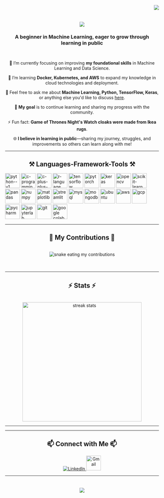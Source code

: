 <div align="right">
  <img src="https://visitor-badge.laobi.icu/badge?page_id=Anurag943.Anurag943" />
</div>

<h1 align="center">
    <img src="https://readme-typing-svg.herokuapp.com/?font=Righteous&size=35&center=true&vCenter=true&width=500&height=70&duration=4000&lines=Hi+There!+👋;+I'm+Anurag+Nandanwar!;" />
</h1>

<h3 align="center">A beginner in Machine Learning, eager to grow through learning in public</h3>
<br/>

<div align="center">
 
 🔭 I’m currently focusing on improving **my foundational skills** in Machine Learning and Data Science.
 
 🌱 I’m learning **Docker, Kubernetes, and AWS** to expand my knowledge in cloud technologies and deployment.

 💬 Feel free to ask me about **Machine Learning, Python, TensorFlow, Keras**, or anything else you'd like to discuss [here](https://github.com/Anurag943/Anurag943/issues).
 
 🚀 **My goal** is to continue learning and sharing my progress with the community.

 ⚡ Fun fact: **Game of Thrones Night's Watch cloaks were made from Ikea rugs**.
 
 🌐 **I believe in learning in public**—sharing my journey, struggles, and improvements so others can learn along with me!

</div>

---

<h2 align="center">⚒️ Languages-Framework-Tools ⚒️</h2>
<p align="left">
  <img width="48" height="48" src="https://img.icons8.com/color/48/python--v1.png" alt="python--v1"/>
  <img width="48" height="48" src="https://img.icons8.com/color/40/c-programming.png" alt="c-programming"/>
  <img width="48" height="48" src="https://img.icons8.com/color/48/c-plus-plus-logo.png" alt="c-plus-plus-logo"/>
  <img width="48" height="48" src="https://upload.wikimedia.org/wikipedia/commons/1/1b/R_logo.svg" alt="r-language"/>
  <img width="48" height="48" src="https://upload.wikimedia.org/wikipedia/commons/2/2d/Tensorflow_logo.svg" alt="tensorflow"/>
  <img width="48" height="48" src="https://upload.wikimedia.org/wikipedia/commons/1/10/PyTorch_logo_icon.svg" alt="pytorch"/>
  <img width="48" height="48" src="https://upload.wikimedia.org/wikipedia/commons/a/ae/Keras_logo.svg" alt="keras"/>
  <img height="48" src="https://github.com/opencv/opencv/wiki/logo/OpenCV_logo_black.png" alt="opencv"/>
  <img width="48" height="48" src="https://upload.wikimedia.org/wikipedia/commons/0/05/Scikit_learn_logo_small.svg" alt="scikit-learn"/>
  <img width="48" height="48" src="https://upload.wikimedia.org/wikipedia/commons/2/22/Pandas_mark.svg" alt="pandas"/>
  <img width="48" height="48" src="https://seeklogo.com/images/N/numpy-logo-479C24EC79-seeklogo.com.png" alt="numpy"/>
  <img width="48" height="48" src="https://upload.wikimedia.org/wikipedia/commons/0/01/Created_with_Matplotlib-logo.svg" alt="matplotlib"/>
  <img height="48" src="https://streamlit.io/images/brand/streamlit-mark-color.png?nf_resize=smartcrop&w=56&h=32" alt="streamlit"/>
  <img height="48" src="https://upload.wikimedia.org/wikipedia/labs/8/8e/Mysql_logo.png" alt="mysql"/>
  <img height="48" src="https://cdn.icon-icons.com/icons2/2415/PNG/512/mongodb_original_wordmark_logo_icon_146425.png" alt="mongodb"/>
  <img height="48" width="48" src="https://upload.wikimedia.org/wikipedia/commons/thumb/9/9e/UbuntuCoF.svg/768px-UbuntuCoF.svg.png" alt="ubuntu"/>
  <img width="48" height="48" src="https://img.icons8.com/color/48/amazon-web-services.png" alt="aws"/>
  <img width="48" height="48" src="https://img.icons8.com/color/48/google-cloud.png" alt="gcp"/>
  <img width="48" height="48" src="https://resources.jetbrains.com/storage/products/pycharm/img/meta/pycharm_logo_300x300.png" alt="pycharm"/>
  <img width="48" height="48" src="https://upload.wikimedia.org/wikipedia/commons/3/38/Jupyter_logo.svg" alt="jupyterlab"/>
  <img width="48" height="48" src="https://git-scm.com/images/logos/downloads/Git-Icon-1788C.png" alt="git"/>
  <img width="48" height="48" src="https://upload.wikimedia.org/wikipedia/commons/d/d0/Google_Colaboratory_SVG_Logo.svg" alt="google colab"/>
</p>

---

<div align="center">
  <h2>🐍 My Contributions 🐍</h2>
  <br>
  <img alt="snake eating my contributions" src="https://raw.githubusercontent.com/Anurag943/Anurag943/output/github-contribution-grid-snake.svg" />
  <br/><br/><br/>
</div>

---

<h2 align="center">⚡ Stats ⚡</h2>
<br>
<div align=center>
  <img width=390 src="https://github-readme-streak-stats-salesp07.vercel.app/?user=Anurag943&count_private=true&theme=react&border_radius=10" alt="streak stats"/>
</div>

---
---

<h2 align="center">📫 Connect with Me 📫</h2>
<div align="center">
  <a href="https://www.linkedin.com/in/anuragai" target="_blank">
    <img src="https://img.icons8.com/color/48/linkedin.png" alt="LinkedIn" />
  </a>
  <a href="mailto:anuragnandanwar2@gmail.com">
    <img src="https://upload.wikimedia.org/wikipedia/commons/4/42/Gmail_Icon.png" alt="Gmail" width="48" height="48" />
  </a>
</div>

---


<h1 align="center">
    <img src="https://readme-typing-svg.herokuapp.com/?font=Righteous&size=35&center=true&vCenter=true&width=500&height=70&duration=4000&lines=Thank+You!;" />
</h1>
